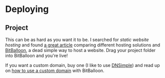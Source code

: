 # Deploying

## Project
This can be as hard as you want it to be. I searched for *static website hosting* and found [a great article](http://alignedleft.com/resources/cheap-web-hosting) comparing different hosting solutions and [BitBalloon](https://www.bitballoon.com/), a dead simple way to host a website. Drag your project folder into BitBalloon and you're live!

If you want a custom domain, buy one (I like to use [DNSimple](https://dnsimple.com)) and read up on [how to use a custom domain](https://www.bitballoon.com/docs/custom_domains/) with BitBalloon.